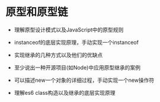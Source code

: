 # 原型和原型链

- 理解原型设计模式以及JavaScript中的原型规则

- instanceof的底层实现原理，手动实现一个instanceof

- 实现继承的几种方式以及他们的优缺点

- 至少说出一种开源项目(如Node)中应用原型继承的案例

- 可以描述new一个对象的详细过程，手动实现一个new操作符

- 理解es6 class构造以及继承的底层实现原理
